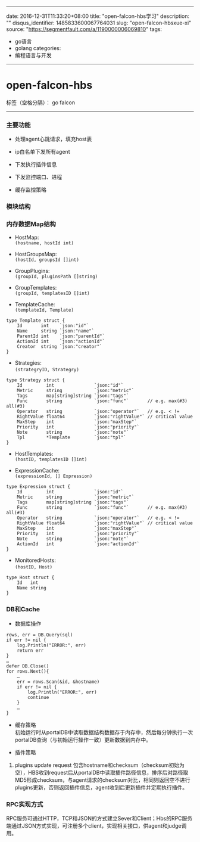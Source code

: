 
---
date: 2016-12-31T11:33:20+08:00
title: "open-falcon-hbs学习"
description: ""
disqus_identifier: 1485833600067764031
slug: "open-falcon-hbsxue-xi"
source: "https://segmentfault.com/a/1190000006069810"
tags: 
- go语言 
- golang 
categories:
- 编程语言与开发
---

open-falcon-hbs
===============

标签（空格分隔）： go falcon

------------------------------------------------------------------------

### 主要功能

-   处理agent心跳请求，填充host表

-   ip白名单下发所有agent

-   下发执行插件信息

-   下发监控端口、进程

-   缓存监控策略

### 模块结构

### 内存数据Map结构

-   HostMap:\
    `(hostname, hostId int)`

-   HostGroupsMap:\
    `(hostId, groupsId []int)`

-   GroupPlugins:\
    `(groupId, pluginsPath []string)`

-   GroupTemplates:\
    `(groupId, templatesID []int)`

-   TemplateCache:\
    `(templateId, Template)`

<!-- -->

    type Template struct {
        Id       int    `json:"id"`
        Name     string `json:"name"`
        ParentId int    `json:"parentId"`
        ActionId int    `json:"actionId"`
        Creator  string `json:"creator"`
    }

-   Strategies:\
    `(strategryID, Strategry)`

<!-- -->

    type Strategy struct {
        Id         int               `json:"id"`
        Metric     string            `json:"metric"`
        Tags       map[string]string `json:"tags"`
        Func       string            `json:"func"`       // e.g. max(#3) all(#3)
        Operator   string            `json:"operator"`   // e.g. < !=
        RightValue float64           `json:"rightValue"` // critical value
        MaxStep    int               `json:"maxStep"`
        Priority   int               `json:"priority"`
        Note       string            `json:"note"`
        Tpl        *Template         `json:"tpl"`
    }

-   HostTemplates:\
    `(hostID, templatesID []int)`

-   ExpressionCache:\
    `(expressionId, [] Expression)`

<!-- -->

    type Expression struct {
        Id         int               `json:"id"`
        Metric     string            `json:"metric"`
        Tags       map[string]string `json:"tags"`
        Func       string            `json:"func"`       // e.g. max(#3) all(#3)
        Operator   string            `json:"operator"`   // e.g. < !=
        RightValue float64           `json:"rightValue"` // critical value
        MaxStep    int               `json:"maxStep"`
        Priority   int               `json:"priority"`
        Note       string            `json:"note"`
        ActionId   int               `json:"actionId"`
    }

-   MonitoredHosts:\
    `(hostID, Host)`

<!-- -->

    type Host struct {
        Id   int
        Name string
    }

### DB和Cache

-   数据库操作

<!-- -->

    rows, err = DB.Query(sql)
    if err != nil {
        log.Println("ERROR:", err)
        return err
    }
    …
    defer DB.Close()
    for rows.Next(){
        …
        err = rows.Scan(&id, &hostname)
        if err != nil {
            log.Println("ERROR:", err)
            continue
        }
        …
    }

-   缓存策略\
    初始运行时从portalDB中读取数据结构数据存于内存中，然后每分钟执行一次portalDB查询（与初始运行操作一致）更新数据到内存中。

-   插件策略

1.  plugins update request
    包含hostname和checksum（checksum初始为空），HBS收到request后从portalDB中读取插件路径信息，排序后对路径取MD5形成checksum，与agent请求的checksum对比，相同则返回空不进行plugins更新，否则返回插件信息，agent收到后更新插件并定期执行插件。

### RPC实现方式

RPC服务可通过HTTP，TCP和JSON的方式建立Sever和Client；Hbs的RPC服务端通过JSON方式实现，可注册多个client，实现相关接口，供agent和judge调用。

